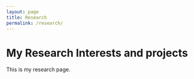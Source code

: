 ```yaml
---
layout: page
title: Research
permalink: /research/
---
```


# My Research Interests and projects
This is my research page.
